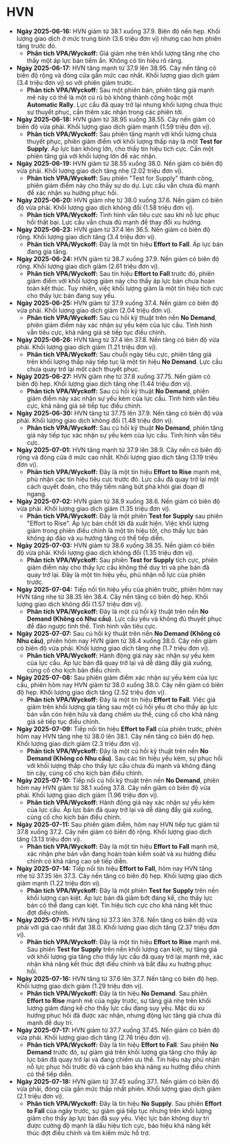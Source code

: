 # HVN

-   **Ngày 2025-06-16:** HVN giảm từ 38.1 xuống 37.9. Biên độ nến hẹp. Khối lượng giao dịch ở mức trung bình (3.6 triệu đơn vị) nhưng cao hơn phiên tăng trước đó.
    -   **Phân tích VPA/Wyckoff:** Giá giảm nhẹ trên khối lượng tăng nhẹ cho thấy một áp lực bán tiềm ẩn. Không có tín hiệu rõ ràng.
-   **Ngày 2025-06-17:** HVN tăng mạnh từ 37.9 lên 38.95. Cây nến tăng có biên độ rộng và đóng cửa gần mức cao nhất. Khối lượng giao dịch giảm (3.4 triệu đơn vị) so với phiên giảm trước.
    -   **Phân tích VPA/Wyckoff:** Sau một phiên bán, phiên tăng giá mạnh mẽ này có thể là một cú rũ bỏ không thành công hoặc một **Automatic Rally**. Lực cầu đã quay trở lại nhưng khối lượng chưa thực sự thuyết phục, cần thêm xác nhận trong các phiên tới.
-   **Ngày 2025-06-18:** HVN giảm từ 38.95 xuống 38.55. Cây nến giảm có biên độ vừa phải. Khối lượng giao dịch giảm mạnh (1.59 triệu đơn vị).
    -   **Phân tích VPA/Wyckoff:** Sau phiên tăng mạnh với khối lượng chưa thuyết phục, phiên giảm điểm với khối lượng thấp này là một **Test for Supply**. Áp lực bán không lớn, cho thấy tín hiệu tích cực. Cần một phiên tăng giá với khối lượng lớn để xác nhận.
- **Ngày 2025-06-19:** HVN giảm từ 38.55 xuống 38.0. Nến giảm có biên độ vừa phải. Khối lượng giao dịch tăng nhẹ (2.02 triệu đơn vị).
    - **Phân tích VPA/Wyckoff:** Sau phiên "Test for Supply" thành công, phiên giảm điểm này cho thấy sự do dự. Lực cầu vẫn chưa đủ mạnh để xác nhận xu hướng phục hồi.
- **Ngày 2025-06-20:** HVN giảm nhẹ từ 38.0 xuống 37.6. Nến giảm có biên độ vừa phải. Khối lượng giao dịch không đổi (1.58 triệu đơn vị).
    - **Phân tích VPA/Wyckoff:** Tình hình vẫn tiêu cực sau khi nỗ lực phục hồi thất bại. Lực cầu vẫn chưa đủ mạnh để thay đổi xu hướng.
- **Ngày 2025-06-23:** HVN giảm từ 37.4 lên 36.5. Nến giảm có biên độ rộng. Khối lượng giao dịch tăng (3.4 triệu đơn vị).
    - **Phân tích VPA/Wyckoff:** Đây là một tín hiệu **Effort to Fall**. Áp lực bán đang gia tăng.
- **Ngày 2025-06-24:** HVN giảm từ 38.7 xuống 37.9. Nến giảm có biên độ rộng. Khối lượng giao dịch giảm (2.61 triệu đơn vị).
    - **Phân tích VPA/Wyckoff:** Sau tín hiệu **Effort to Fall** trước đó, phiên giảm điểm với khối lượng giảm này cho thấy áp lực bán chưa hoàn toàn kết thúc. Tuy nhiên, việc khối lượng giảm là một tín hiệu tích cực cho thấy lực bán đang suy yếu.
- **Ngày 2025-06-25:** HVN giảm từ 37.9 xuống 37.4. Nến giảm có biên độ vừa phải. Khối lượng giao dịch giảm (2.04 triệu đơn vị).
    - **Phân tích VPA/Wyckoff:** Sau cú hồi kỹ thuật trên nền **No Demand**, phiên giảm điểm này xác nhận sự yếu kém của lực cầu. Tình hình vẫn tiêu cực, khả năng giá sẽ tiếp tục điều chỉnh.
- **Ngày 2025-06-26:** HVN tăng từ 37.4 lên 37.8. Nến tăng có biên độ vừa phải. Khối lượng giao dịch giảm (1.21 triệu đơn vị).
    - **Phân tích VPA/Wyckoff:** Sau chuỗi ngày tiêu cực, phiên tăng giá trên khối lượng thấp này tiếp tục là một tín hiệu **No Demand**. Lực cầu chưa quay trở lại một cách thuyết phục.
- **Ngày 2025-06-27:** HVN giảm nhẹ từ 37.8 xuống 37.75. Nến giảm có biên độ hẹp. Khối lượng giao dịch tăng nhẹ (1.44 triệu đơn vị).
    - **Phân tích VPA/Wyckoff:** Sau cú hồi kỹ thuật **No Demand**, phiên giảm điểm này xác nhận sự yếu kém của lực cầu. Tình hình vẫn tiêu cực, khả năng giá sẽ tiếp tục điều chỉnh.
- **Ngày 2025-06-30:** HVN tăng từ 37.75 lên 37.9. Nến tăng có biên độ vừa phải. Khối lượng giao dịch không đổi (1.48 triệu đơn vị).
    - **Phân tích VPA/Wyckoff:** Sau cú hồi kỹ thuật **No Demand**, phiên tăng giá này tiếp tục xác nhận sự yếu kém của lực cầu. Tình hình vẫn tiêu cực.
- **Ngày 2025-07-01:** HVN tăng mạnh từ 37.9 lên 38.9. Cây nến có biên độ rộng và đóng cửa ở mức cao nhất. Khối lượng giao dịch tăng (3.19 triệu đơn vị).
    - **Phân tích VPA/Wyckoff:** Đây là một tín hiệu **Effort to Rise** mạnh mẽ, phủ nhận các tín hiệu tiêu cực trước đó. Lực cầu đã quay trở lại một cách quyết đoán, cho thấy tiềm năng bứt phá khỏi giai đoạn đi ngang.
- **Ngày 2025-07-02:** HVN giảm từ 38.9 xuống 38.6. Nến giảm có biên độ vừa phải. Khối lượng giao dịch giảm (1.35 triệu đơn vị).
    - **Phân tích VPA/Wyckoff:** Đây là một phiên **Test for Supply** sau phiên "Effort to Rise". Áp lực bán chốt lời đã xuất hiện. Việc khối lượng giảm trong phiên điều chỉnh là một tín hiệu tốt, cho thấy lực bán không áp đảo và xu hướng tăng có thể tiếp diễn.
- **Ngày 2025-07-03:** HVN giảm từ 38.6 xuống 38.35. Nến giảm có biên độ vừa phải. Khối lượng giao dịch không đổi (1.35 triệu đơn vị).
    - **Phân tích VPA/Wyckoff:** Sau phiên **Test for Supply** tích cực, phiên giảm điểm này cho thấy lực cầu không thể duy trì và phe bán đã quay trở lại. Đây là một tín hiệu yếu, phủ nhận nỗ lực của phiên trước.
- **Ngày 2025-07-04:** Tiếp nối tín hiệu yếu của phiên trước, phiên hôm nay HVN tăng nhẹ từ 38.35 lên 38.4. Cây nến tăng có biên độ hẹp. Khối lượng giao dịch không đổi (1.57 triệu đơn vị).
    - **Phân tích VPA/Wyckoff:** Đây là một cú hồi kỹ thuật trên nền **No Demand (Không có Nhu cầu)**. Lực cầu yếu và không đủ thuyết phục để đảo ngược tình thế. Tình hình vẫn tiêu cực.
- **Ngày 2025-07-07:** Sau cú hồi kỹ thuật trên nền **No Demand (Không có Nhu cầu)**, phiên hôm nay HVN giảm từ 38.4 xuống 38.0. Cây nến giảm có biên độ vừa phải. Khối lượng giao dịch tăng nhẹ (1.7 triệu đơn vị).
    - **Phân tích VPA/Wyckoff:** Hành động giá này xác nhận sự yếu kém của lực cầu. Áp lực bán đã quay trở lại và dễ dàng đẩy giá xuống, củng cố cho kịch bản điều chỉnh.
- **Ngày 2025-07-08:** Sau phiên giảm điểm xác nhận sự yếu kém của lực cầu, phiên hôm nay HVN giảm từ 38.0 xuống 38.0. Cây nến giảm có biên độ hẹp. Khối lượng giao dịch tăng (2.52 triệu đơn vị).
    - **Phân tích VPA/Wyckoff:** Đây là một tín hiệu **Effort to Fall**. Việc giá giảm trên khối lượng gia tăng sau một cú hồi yếu ớt cho thấy áp lực bán vẫn còn hiện hữu và đang chiếm ưu thế, củng cố cho khả năng giá sẽ tiếp tục điều chỉnh.
- **Ngày 2025-07-09:** Tiếp nối tín hiệu **Effort to Fall** của phiên trước, phiên hôm nay HVN tăng nhẹ từ 38.0 lên 38.1. Cây nến tăng có biên độ hẹp. Khối lượng giao dịch giảm (2.3 triệu đơn vị).
    - **Phân tích VPA/Wyckoff:** Đây là một cú hồi kỹ thuật trên nền **No Demand (Không có Nhu cầu)**. Sau các tín hiệu yếu kém, sự phục hồi với khối lượng thấp cho thấy lực cầu chưa đủ mạnh và không đáng tin cậy, củng cố cho kịch bản điều chỉnh.
- **Ngày 2025-07-10:** Tiếp nối cú hồi kỹ thuật trên nền **No Demand**, phiên hôm nay HVN giảm từ 38.1 xuống 37.8. Cây nến giảm có biên độ vừa phải. Khối lượng giao dịch giảm (1.96 triệu đơn vị).
    - **Phân tích VPA/Wyckoff:** Hành động giá này xác nhận sự yếu kém của lực cầu. Áp lực bán đã quay trở lại và dễ dàng đẩy giá xuống, củng cố cho kịch bản điều chỉnh.
- **Ngày 2025-07-11:** Sau phiên giảm điểm, hôm nay HVN tiếp tục giảm từ 37.8 xuống 37.2. Cây nến giảm có biên độ rộng. Khối lượng giao dịch tăng (3.13 triệu đơn vị).
    - **Phân tích VPA/Wyckoff:** Đây là một tín hiệu **Effort to Fall** mạnh mẽ, xác nhận phe bán vẫn đang hoàn toàn kiểm soát và xu hướng điều chỉnh có khả năng cao sẽ tiếp diễn.
- **Ngày 2025-07-14:** Tiếp nối tín hiệu **Effort to Fall**, hôm nay HVN tăng nhẹ từ 37.35 lên 37.3. Cây nến tăng có biên độ hẹp. Khối lượng giao dịch giảm mạnh (1.22 triệu đơn vị).
    - **Phân tích VPA/Wyckoff:** Đây là một phiên **Test for Supply** trên nền khối lượng cạn kiệt. Áp lực bán đã giảm bớt đáng kể, cho thấy lực bán có thể đang cạn kiệt. Tín hiệu tích cực cho khả năng kết thúc đợt điều chỉnh.
- **Ngày 2025-07-15:** HVN tăng từ 37.3 lên 37.6. Nến tăng có biên độ vừa phải với giá cao nhất đạt 38.0. Khối lượng giao dịch tăng (2.37 triệu đơn vị).
    - **Phân tích VPA/Wyckoff:** Đây là một tín hiệu **Effort to Rise** mạnh mẽ. Sau phiên **Test for Supply** trên nền khối lượng cạn kiệt, sự tăng giá với khối lượng gia tăng cho thấy lực cầu đã quay trở lại mạnh mẽ, xác nhận khả năng kết thúc đợt điều chỉnh và bắt đầu xu hướng phục hồi.
- **Ngày 2025-07-16:** HVN tăng từ 37.6 lên 37.7. Nến tăng có biên độ hẹp. Khối lượng giao dịch giảm (1.29 triệu đơn vị).
    - **Phân tích VPA/Wyckoff:** Đây là tín hiệu **No Demand**. Sau phiên **Effort to Rise** mạnh mẽ của ngày trước, sự tăng giá nhẹ trên khối lượng giảm đáng kể cho thấy lực cầu đang suy yếu. Mặc dù xu hướng phục hồi đã được xác nhận, nhưng động lực tăng giá chưa đủ mạnh để duy trì.
- **Ngày 2025-07-17:** HVN giảm từ 37.7 xuống 37.45. Nến giảm có biên độ vừa phải. Khối lượng giao dịch tăng (2.76 triệu đơn vị).
    - **Phân tích VPA/Wyckoff:** Đây là tín hiệu **Effort to Fall**. Sau phiên **No Demand** trước đó, sự giảm giá trên khối lượng gia tăng cho thấy áp lực bán đã quay trở lại và đang chiếm ưu thế. Tín hiệu này phủ nhận nỗ lực phục hồi trước đó và cảnh báo khả năng xu hướng điều chỉnh có thể tiếp diễn.
- **Ngày 2025-07-18:** HVN giảm từ 37.45 xuống 37.1. Nến giảm có biên độ vừa phải, đóng cửa gần mức thấp nhất phiên. Khối lượng giao dịch giảm (2.1 triệu đơn vị).
    - **Phân tích VPA/Wyckoff:** Đây là tín hiệu **No Supply**. Sau phiên **Effort to Fall** của ngày trước, sự giảm giá tiếp tục nhưng trên khối lượng giảm cho thấy áp lực bán đã suy yếu. Việc lực bán không duy trì được cường độ mạnh là dấu hiệu tích cực, báo hiệu khả năng kết thúc đợt điều chỉnh và tìm kiếm mức hỗ trợ.



